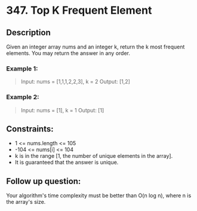 # 347. Top K Frequent Element

## Description
Given an integer array nums and an integer k, return the k most frequent elements. You may return the answer in any order.

### Example 1:
> Input: nums = [1,1,1,2,2,3], k = 2
> Output: [1,2]

### Example 2:
> Input: nums = [1], k = 1
> Output: [1]

## Constraints:
- 1 <= nums.length <= 105
- -104 <= nums[i] <= 104
- k is in the range [1, the number of unique elements in the array].
- It is guaranteed that the answer is unique.


## Follow up question:
Your algorithm's time complexity must be better than O(n  log  n), where n is the array's size.